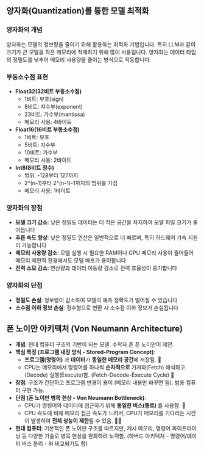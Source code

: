 ## 양자화(Quantization)를 통한 모델 최적화

### 양자화의 개념

양자화는 모델의 정보량을 줄이기 위해 활용하는 최적화 기법입니다. 특히 LLM과 같이 크기가 큰 모델을 작은 메모리에 적재하기 위해 많이 사용됩니다. 양자화는 데이터 타입의 정밀도를 낮추어 메모리 사용량을 줄이는 방식으로 작동합니다.

### 부동소수점 표현

- **Float32(32비트 부동소수점)**
    - 1비트: 부호(sign)
    - 8비트: 지수부(exponent)
    - 23비트: 가수부(mantissa)
    - 메모리 사용: 4바이트
- **Float16(16비트 부동소수점)**
    - 1비트: 부호
    - 5비트: 지수부
    - 10비트: 가수부
    - 메모리 사용: 2바이트
- **Int8(8비트 정수)**
    - 범위: -128부터 127까지
    - 2^(n-1)부터 2^(n-1)-1까지의 범위를 가짐
    - 메모리 사용: 1바이트

### 양자화의 장점

- **모델 크기 감소**: 낮은 정밀도 데이터는 더 적은 공간을 차지하여 모델 파일 크기가 줄어듭니다
- **추론 속도 향상**: 낮은 정밀도 연산은 일반적으로 더 빠르며, 특히 하드웨어 가속 지원이 가능합니다
- **메모리 사용량 감소**: 모델 실행 시 필요한 RAM이나 GPU 메모리 사용이 줄어들어 메모리 제한적 환경에서도 모델 배포가 용이합니다
- **전력 소모 감소**: 연산량과 데이터 이동량 감소로 전력 효율성이 증가합니다

### 양자화의 단점

- **정밀도 손실**: 정보량이 감소하여 모델의 예측 정확도가 떨어질 수 있습니다
- **소수점 이하 정보 손실**: 정수형으로 변환 시 소수점 이하 정보가 손실됩니다


## 폰 노이만 아키텍처 (Von Neumann Architecture)

- **개념**: 현대 컴퓨터 구조의 기반이 되는 모델. 수학자 존 폰 노이만이 제안.
- **핵심 특징 (프로그램 내장 방식 - Stored-Program Concept)**:
    - **프로그램(명령어)** 과 **데이터**가 **동일한 메모리 공간**에 저장됨. 💾
    - CPU는 메모리에서 명령어를 하나씩 **순차적으로** 가져와(Fetch) 해석하고(Decode) 실행(Execute)함. (Fetch-Decode-Execute Cycle) 🔄
- **장점**: 구조가 간단하고 프로그램 변경이 용이 (메모리 내용만 바꾸면 됨). 범용 컴퓨터 구현 가능.
- **단점 (폰 노이만 병목 현상 - Von Neumann Bottleneck)**:
    - CPU가 명령어와 데이터에 접근하기 위해 **동일한 버스(통로)** 를 사용함. 🚌
    - CPU 속도에 비해 메모리 접근 속도가 느려서, CPU가 메모리를 기다리는 시간이 발생하여 **전체 성능이 제한**될 수 있음. 🐢🔴
- **현대 컴퓨터**: 기본적인 폰 노이만 구조를 따르지만, 캐시 메모리, 명령어 파이프라이닝 등 다양한 기술로 병목 현상을 완화하려 노력함. (하버드 아키텍처 - 명령어/데이터 버스 분리 - 와 비교되기도 함)

